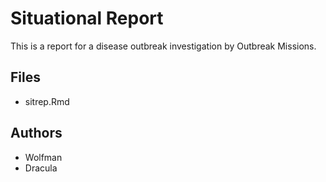 # Situational Report

This is a report for a disease outbreak investigation by Outbreak Missions.

## Files

- sitrep.Rmd

## Authors

- Wolfman
- Dracula
